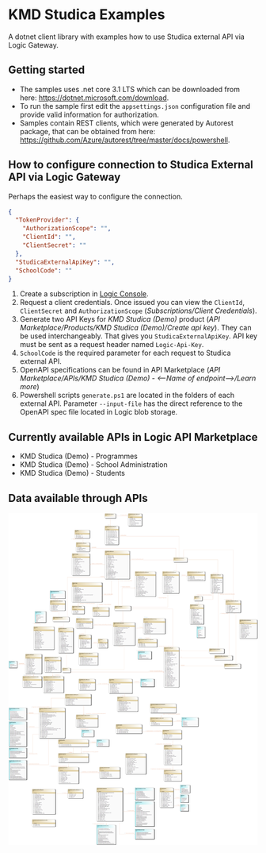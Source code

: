 # KMD Studica Examples

A dotnet client library with examples how to use Studica external API via Logic Gateway.

## Getting started 

* The samples uses .net core 3.1 LTS which can be downloaded from here: https://dotnet.microsoft.com/download.
* To run the sample first edit the `appsettings.json` configuration file and provide valid information for authorization.
* Samples contain REST clients, which were generated by Autorest package, that can be obtained from here: https://github.com/Azure/autorest/tree/master/docs/powershell.

## How to configure connection to Studica External API via Logic Gateway

Perhaps the easiest way to configure the connection.

```json
{
  "TokenProvider": {
    "AuthorizationScope": "",
    "ClientId": "",
    "ClientSecret": ""
  },
  "StudicaExternalApiKey": "",
  "SchoolCode": ""
}
```

1. Create a subscription in [Logic Console](https://console.kmdlogic.io).
2. Request a client credentials. Once issued you can view the `ClientId`, `ClientSecret` and `AuthorizationScope` (_Subscriptions/Client Credentials_).
3. Generate two API Keys for _KMD Studica (Demo)_ product (_API Marketplace/Products/KMD Studica (Demo)/Create api key_). They can be used interchangeably. That gives you `StudicaExternalApiKey`. API key must be sent as a request header named `Logic-Api-Key`.
4. `SchoolCode` is the required parameter for each request to Studica external API.
5. OpenAPI specifications can be found in API Marketplace (_API Marketplace/APIs/KMD Studica (Demo) - <--Name of endpoint-->/Learn more_)
6. Powershell scripts `generate.ps1` are located in the folders of each external API. Parameter `--input-file` has the direct reference to the OpenAPI spec file located in Logic blob storage.

## Currently available APIs in Logic API Marketplace

* KMD Studica (Demo) - Programmes
* KMD Studica (Demo) - School Administration
* KMD Studica (Demo) - Students

## Data available through APIs

![alt text][api_diagram]

[api_diagram]: https://github.com/kmdstudica/external-api-examples/blob/master/docs/external-api-diagram.png?raw=true "API Diagram"